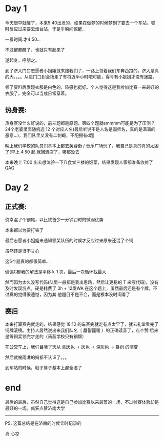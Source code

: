 # Day 1 

今天很早就醒了，本来5:40出发的，结果在做梦的时候梦到了要去一个车站，顿时反应过来要去烟台站，于是乎瞬间惊醒... 

一看时间:才4:50... 

不过醒都醒了，也就只有起来了 

遂起身，呼朋之。 


到了济大门口志愿者小姐姐就来接我们了，一路上领着我们东奔西跑的，济大是真的大。。。。从进门口到会场走了有将近半小时吧可能，得亏有小姐姐才没有迷路。 


领了资料后发现衣服是白色的，质感也挺好。个人觉得这是我参加比赛一来最好的衣服了，完全可以当成日常穿着。 

## 热身赛: 

热身赛没什么好说的，前三题都是原题。第四个题就emmmm可能是为了压测？24个老婆里面随机选 12 个对应人名(最后听说不是人名是画师名，真的是满满的恶意...)，我们队里又没有二刺螈，不配拥有d题 



晚上我们学校的队员们基本上都去芙蓉街 / 音乐广场玩了，我自己是真的真的太困了(早上 4:50 起 就回酒店了，哪都没去 

本来晚上 7:00 出去想体验一下八食堂三楼的饭菜，结果发现人家都准备收摊了QAQ 

# Day 2

## 正式赛: 

侥幸混了个铜尾，以比铁首少一分钟罚时的微弱优势 

本来都以为要打铁了 

最后志愿者小姐姐来通知领奖队伍的时候才反应过来原来还混了个铜

虽然还是很不甘心

这5个题真的都很简单...

偏偏C题我的解法是平移 k-1 次，最后一次循环找最大

然而因为太久没写代码(队里一般都是我出思路，然后让更稳的 T 来写代码)，没有及时发现坑点，硬是耗费了 3h + 12发WA 在这个题上，虽然最后还是有个牌，不过真的觉得很遗憾，因为其
他题目不是不会，而是根本没时间看了

## 赛后

本来打算赛完就走的，结果感觉 18:10 的车赛完就走有点太早了，就去礼堂看完了铜牌滚榜。主持人居然说出来我们队名（ 龘䶛䨻䆉 ）的正确读音了，点个赞!后来是等铜奖领完才走的（蒟蒻学校只有铜牌）

在公交车上，我们目睹了天从 蓝灰色 -> 灰色 -> 深灰色 -> 暴雨 的演变

然后就被雨淋的妈都不认识了。。。

到车站的时候，鞋子裤子基本上都全湿了


# end

最后的最后，虽然自己觉得这是自己参加比赛以来最菜的一场，不过参赛体验却是最好的一场。疯狂点赞济南大学

---

PS. 这篇总结是在济南的时候实时记录的

真·心凉